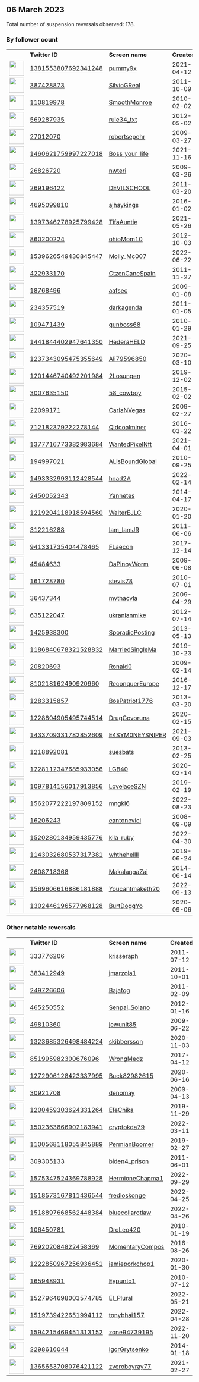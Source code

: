 
## 06 March 2023
Total number of suspension reversals observed: 178.

### By follower count
<table><tr><th></th><th align="left">Twitter ID</th><th align="left">Screen name</th>
<th align="left">Created</th><th align="left">Status</th><th align="left">Suspended</th><th align="left">Followers</th>
<tr><td><a href="https://pbs.twimg.com/profile_images/1632762549950115843/-KSPG2l4_normal.jpg"><img src="https://pbs.twimg.com/profile_images/1632762549950115843/-KSPG2l4_normal.jpg" width="40px" height="40px" align="center"/></a></td><td><a href="https://twitter.com/intent/user?user_id=1381553807692341248">1381553807692341248</a></td><td><a href="https://twitter.com/pummy9x">pummy9x</a></td><td>2021-04-12</td><td align="center"></td><td>2023-02-18</td><td>127143</td></tr>
<tr><td><a href="https://pbs.twimg.com/profile_images/1635337750361653250/VNzeT3ub_normal.jpg"><img src="https://pbs.twimg.com/profile_images/1635337750361653250/VNzeT3ub_normal.jpg" width="40px" height="40px" align="center"/></a></td><td><a href="https://twitter.com/intent/user?user_id=387428873">387428873</a></td><td><a href="https://twitter.com/SilvioGReal">SilvioGReal</a></td><td>2011-10-09</td><td align="center"></td><td>2023-02-27</td><td>111223</td></tr>
<tr><td><a href="https://pbs.twimg.com/profile_images/1466997339025985540/XYpN6c1B_normal.jpg"><img src="https://pbs.twimg.com/profile_images/1466997339025985540/XYpN6c1B_normal.jpg" width="40px" height="40px" align="center"/></a></td><td><a href="https://twitter.com/intent/user?user_id=110819978">110819978</a></td><td><a href="https://twitter.com/SmoothMonroe">SmoothMonroe</a></td><td>2010-02-02</td><td align="center"></td><td>2022-07-06</td><td>33690</td></tr>
<tr><td><a href="https://pbs.twimg.com/profile_images/552238980247191552/jwiF6Zvu_normal.png"><img src="https://pbs.twimg.com/profile_images/552238980247191552/jwiF6Zvu_normal.png" width="40px" height="40px" align="center"/></a></td><td><a href="https://twitter.com/intent/user?user_id=569287935">569287935</a></td><td><a href="https://twitter.com/rule34_txt">rule34_txt</a></td><td>2012-05-02</td><td align="center"></td><td>2023-03-01</td><td>25380</td></tr>
<tr><td><a href="https://pbs.twimg.com/profile_images/1420975744377708547/u5IPoJ4L_normal.jpg"><img src="https://pbs.twimg.com/profile_images/1420975744377708547/u5IPoJ4L_normal.jpg" width="40px" height="40px" align="center"/></a></td><td><a href="https://twitter.com/intent/user?user_id=27012070">27012070</a></td><td><a href="https://twitter.com/robertsepehr">robertsepehr</a></td><td>2009-03-27</td><td align="center"></td><td>2023-01-17</td><td>23544</td></tr>
<tr><td><a href="https://pbs.twimg.com/profile_images/1505132163024445443/P_muFrIf_normal.jpg"><img src="https://pbs.twimg.com/profile_images/1505132163024445443/P_muFrIf_normal.jpg" width="40px" height="40px" align="center"/></a></td><td><a href="https://twitter.com/intent/user?user_id=1460621759997227018">1460621759997227018</a></td><td><a href="https://twitter.com/Boss_your_life">Boss_your_life</a></td><td>2021-11-16</td><td align="center"></td><td>2023-02-27</td><td>14234</td></tr>
<tr><td><a href="https://pbs.twimg.com/profile_images/1588983382813204480/TyoVrTwR_normal.jpg"><img src="https://pbs.twimg.com/profile_images/1588983382813204480/TyoVrTwR_normal.jpg" width="40px" height="40px" align="center"/></a></td><td><a href="https://twitter.com/intent/user?user_id=26826720">26826720</a></td><td><a href="https://twitter.com/nwteri">nwteri</a></td><td>2009-03-26</td><td align="center">🔒</td><td>2022-11-08</td><td>7211</td></tr>
<tr><td><a href="https://pbs.twimg.com/profile_images/1539052483292561409/Ibur6d9m_normal.jpg"><img src="https://pbs.twimg.com/profile_images/1539052483292561409/Ibur6d9m_normal.jpg" width="40px" height="40px" align="center"/></a></td><td><a href="https://twitter.com/intent/user?user_id=269196422">269196422</a></td><td><a href="https://twitter.com/DEVILSCHOOL">DEVILSCHOOL</a></td><td>2011-03-20</td><td align="center"></td><td>2022-08-02</td><td>6561</td></tr>
<tr><td><a href="https://pbs.twimg.com/profile_images/1633961022431133699/aqYzOLZT_normal.jpg"><img src="https://pbs.twimg.com/profile_images/1633961022431133699/aqYzOLZT_normal.jpg" width="40px" height="40px" align="center"/></a></td><td><a href="https://twitter.com/intent/user?user_id=4695099810">4695099810</a></td><td><a href="https://twitter.com/ajhaykings">ajhaykings</a></td><td>2016-01-02</td><td align="center"></td><td>2022-10-15</td><td>4262</td></tr>
<tr><td><a href="https://pbs.twimg.com/profile_images/1591815209940811776/BFxDNrfZ_normal.jpg"><img src="https://pbs.twimg.com/profile_images/1591815209940811776/BFxDNrfZ_normal.jpg" width="40px" height="40px" align="center"/></a></td><td><a href="https://twitter.com/intent/user?user_id=1397346278925799428">1397346278925799428</a></td><td><a href="https://twitter.com/TifaAuntie">TifaAuntie</a></td><td>2021-05-26</td><td align="center"></td><td>2022-12-13</td><td>3088</td></tr>
<tr><td><a href="https://pbs.twimg.com/profile_images/1632977988605165569/pHyWj-hE_normal.jpg"><img src="https://pbs.twimg.com/profile_images/1632977988605165569/pHyWj-hE_normal.jpg" width="40px" height="40px" align="center"/></a></td><td><a href="https://twitter.com/intent/user?user_id=860200224">860200224</a></td><td><a href="https://twitter.com/ohioMom10">ohioMom10</a></td><td>2012-10-03</td><td align="center"></td><td></td><td>2821</td></tr>
<tr><td><a href="https://pbs.twimg.com/profile_images/1629244815492759553/nUZSl_4w_normal.jpg"><img src="https://pbs.twimg.com/profile_images/1629244815492759553/nUZSl_4w_normal.jpg" width="40px" height="40px" align="center"/></a></td><td><a href="https://twitter.com/intent/user?user_id=1539626549430845447">1539626549430845447</a></td><td><a href="https://twitter.com/Molly_Mc007">Molly_Mc007</a></td><td>2022-06-22</td><td align="center">🔒👋</td><td>2023-03-09</td><td>2739</td></tr>
<tr><td><a href="https://pbs.twimg.com/profile_images/1503985221909323780/OKmewyCy_normal.jpg"><img src="https://pbs.twimg.com/profile_images/1503985221909323780/OKmewyCy_normal.jpg" width="40px" height="40px" align="center"/></a></td><td><a href="https://twitter.com/intent/user?user_id=422933170">422933170</a></td><td><a href="https://twitter.com/CtzenCaneSpain">CtzenCaneSpain</a></td><td>2011-11-27</td><td align="center"></td><td>2022-03-31</td><td>2412</td></tr>
<tr><td><a href="https://pbs.twimg.com/profile_images/112170869/sun_normal.jpg"><img src="https://pbs.twimg.com/profile_images/112170869/sun_normal.jpg" width="40px" height="40px" align="center"/></a></td><td><a href="https://twitter.com/intent/user?user_id=18768496">18768496</a></td><td><a href="https://twitter.com/aafsec">aafsec</a></td><td>2009-01-08</td><td align="center"></td><td></td><td>2196</td></tr>
<tr><td><a href="https://pbs.twimg.com/profile_images/1118899511882080256/gqkUCFfB_normal.png"><img src="https://pbs.twimg.com/profile_images/1118899511882080256/gqkUCFfB_normal.png" width="40px" height="40px" align="center"/></a></td><td><a href="https://twitter.com/intent/user?user_id=234357519">234357519</a></td><td><a href="https://twitter.com/darkagenda">darkagenda</a></td><td>2011-01-05</td><td align="center"></td><td>2022-07-15</td><td>2133</td></tr>
<tr><td><a href="https://pbs.twimg.com/profile_images/1626575143416758273/6CAxHx3s_normal.jpg"><img src="https://pbs.twimg.com/profile_images/1626575143416758273/6CAxHx3s_normal.jpg" width="40px" height="40px" align="center"/></a></td><td><a href="https://twitter.com/intent/user?user_id=109471439">109471439</a></td><td><a href="https://twitter.com/gunboss68">gunboss68</a></td><td>2010-01-29</td><td align="center"></td><td>2023-03-05</td><td>2090</td></tr>
<tr><td><a href="https://pbs.twimg.com/profile_images/1573946891871473664/sXJ_HfB2_normal.jpg"><img src="https://pbs.twimg.com/profile_images/1573946891871473664/sXJ_HfB2_normal.jpg" width="40px" height="40px" align="center"/></a></td><td><a href="https://twitter.com/intent/user?user_id=1441844402947641350">1441844402947641350</a></td><td><a href="https://twitter.com/HederaHELD">HederaHELD</a></td><td>2021-09-25</td><td align="center"></td><td>2023-02-14</td><td>1914</td></tr>
<tr><td><a href="https://pbs.twimg.com/profile_images/1374738807342383105/o1p1qwM0_normal.jpg"><img src="https://pbs.twimg.com/profile_images/1374738807342383105/o1p1qwM0_normal.jpg" width="40px" height="40px" align="center"/></a></td><td><a href="https://twitter.com/intent/user?user_id=1237343095475355649">1237343095475355649</a></td><td><a href="https://twitter.com/Ali79596850">Ali79596850</a></td><td>2020-03-10</td><td align="center"></td><td></td><td>1910</td></tr>
<tr><td><a href="https://pbs.twimg.com/profile_images/1377734165563650050/Qqhs0u7a_normal.jpg"><img src="https://pbs.twimg.com/profile_images/1377734165563650050/Qqhs0u7a_normal.jpg" width="40px" height="40px" align="center"/></a></td><td><a href="https://twitter.com/intent/user?user_id=1201446740492201984">1201446740492201984</a></td><td><a href="https://twitter.com/2Losungen">2Losungen</a></td><td>2019-12-02</td><td align="center"></td><td>2023-02-27</td><td>1876</td></tr>
<tr><td><a href="https://pbs.twimg.com/profile_images/1386352058589122562/Dnrgv6gp_normal.jpg"><img src="https://pbs.twimg.com/profile_images/1386352058589122562/Dnrgv6gp_normal.jpg" width="40px" height="40px" align="center"/></a></td><td><a href="https://twitter.com/intent/user?user_id=3007635150">3007635150</a></td><td><a href="https://twitter.com/58_cowboy">58_cowboy</a></td><td>2015-02-02</td><td align="center"></td><td>2023-02-24</td><td>1666</td></tr>
<tr><td><a href="https://pbs.twimg.com/profile_images/1543011474800447488/XfP-LDUP_normal.jpg"><img src="https://pbs.twimg.com/profile_images/1543011474800447488/XfP-LDUP_normal.jpg" width="40px" height="40px" align="center"/></a></td><td><a href="https://twitter.com/intent/user?user_id=22099171">22099171</a></td><td><a href="https://twitter.com/CarlaNVegas">CarlaNVegas</a></td><td>2009-02-27</td><td align="center"></td><td>2022-09-19</td><td>1657</td></tr>
<tr><td><a href="https://pbs.twimg.com/profile_images/1094932895330783235/JWQw3vaP_normal.jpg"><img src="https://pbs.twimg.com/profile_images/1094932895330783235/JWQw3vaP_normal.jpg" width="40px" height="40px" align="center"/></a></td><td><a href="https://twitter.com/intent/user?user_id=712182379222278144">712182379222278144</a></td><td><a href="https://twitter.com/Qldcoalminer">Qldcoalminer</a></td><td>2016-03-22</td><td align="center"></td><td></td><td>1613</td></tr>
<tr><td><a href="https://pbs.twimg.com/profile_images/1631677898359812096/GotEmNqm_normal.jpg"><img src="https://pbs.twimg.com/profile_images/1631677898359812096/GotEmNqm_normal.jpg" width="40px" height="40px" align="center"/></a></td><td><a href="https://twitter.com/intent/user?user_id=1377716773382983684">1377716773382983684</a></td><td><a href="https://twitter.com/WantedPixelNft">WantedPixelNft</a></td><td>2021-04-01</td><td align="center"></td><td></td><td>1594</td></tr>
<tr><td><a href="https://pbs.twimg.com/profile_images/1310377192996642822/tTqz3ndy_normal.jpg"><img src="https://pbs.twimg.com/profile_images/1310377192996642822/tTqz3ndy_normal.jpg" width="40px" height="40px" align="center"/></a></td><td><a href="https://twitter.com/intent/user?user_id=194997021">194997021</a></td><td><a href="https://twitter.com/ALisBoundGlobal">ALisBoundGlobal</a></td><td>2010-09-25</td><td align="center"></td><td>2022-04-05</td><td>1516</td></tr>
<tr><td><a href="https://pbs.twimg.com/profile_images/1545053991985328128/cFArj8BO_normal.jpg"><img src="https://pbs.twimg.com/profile_images/1545053991985328128/cFArj8BO_normal.jpg" width="40px" height="40px" align="center"/></a></td><td><a href="https://twitter.com/intent/user?user_id=1493332993112428544">1493332993112428544</a></td><td><a href="https://twitter.com/hoad2A">hoad2A</a></td><td>2022-02-14</td><td align="center"></td><td>2023-02-15</td><td>1478</td></tr>
<tr><td><a href="https://pbs.twimg.com/profile_images/1072455408546131968/6NYjfI5M_normal.jpg"><img src="https://pbs.twimg.com/profile_images/1072455408546131968/6NYjfI5M_normal.jpg" width="40px" height="40px" align="center"/></a></td><td><a href="https://twitter.com/intent/user?user_id=2450052343">2450052343</a></td><td><a href="https://twitter.com/Yannetes">Yannetes</a></td><td>2014-04-17</td><td align="center"></td><td>2022-06-09</td><td>1467</td></tr>
<tr><td><a href="https://pbs.twimg.com/profile_images/1250161448904507395/KIsH7Ptz_normal.jpg"><img src="https://pbs.twimg.com/profile_images/1250161448904507395/KIsH7Ptz_normal.jpg" width="40px" height="40px" align="center"/></a></td><td><a href="https://twitter.com/intent/user?user_id=1219204118918594560">1219204118918594560</a></td><td><a href="https://twitter.com/WalterEJLC">WalterEJLC</a></td><td>2020-01-20</td><td align="center"></td><td>2022-05-01</td><td>1446</td></tr>
<tr><td><a href="https://pbs.twimg.com/profile_images/1631708785776394266/dSttsDdc_normal.jpg"><img src="https://pbs.twimg.com/profile_images/1631708785776394266/dSttsDdc_normal.jpg" width="40px" height="40px" align="center"/></a></td><td><a href="https://twitter.com/intent/user?user_id=312216288">312216288</a></td><td><a href="https://twitter.com/Iam_IamJR">Iam_IamJR</a></td><td>2011-06-06</td><td align="center"></td><td>2022-07-17</td><td>1444</td></tr>
<tr><td><a href="https://pbs.twimg.com/profile_images/1526146177472905216/Dn6XHWkI_normal.jpg"><img src="https://pbs.twimg.com/profile_images/1526146177472905216/Dn6XHWkI_normal.jpg" width="40px" height="40px" align="center"/></a></td><td><a href="https://twitter.com/intent/user?user_id=941331735404478465">941331735404478465</a></td><td><a href="https://twitter.com/FLaecon">FLaecon</a></td><td>2017-12-14</td><td align="center"></td><td>2022-06-01</td><td>1270</td></tr>
<tr><td><a href="https://pbs.twimg.com/profile_images/1487456754879594497/RjfNyUOG_normal.jpg"><img src="https://pbs.twimg.com/profile_images/1487456754879594497/RjfNyUOG_normal.jpg" width="40px" height="40px" align="center"/></a></td><td><a href="https://twitter.com/intent/user?user_id=45484633">45484633</a></td><td><a href="https://twitter.com/DaPinoyWorm">DaPinoyWorm</a></td><td>2009-06-08</td><td align="center"></td><td>2022-07-23</td><td>1241</td></tr>
<tr><td><a href="https://pbs.twimg.com/profile_images/1353770443866574848/w2XX7XZA_normal.jpg"><img src="https://pbs.twimg.com/profile_images/1353770443866574848/w2XX7XZA_normal.jpg" width="40px" height="40px" align="center"/></a></td><td><a href="https://twitter.com/intent/user?user_id=161728780">161728780</a></td><td><a href="https://twitter.com/stevis78">stevis78</a></td><td>2010-07-01</td><td align="center"></td><td></td><td>1205</td></tr>
<tr><td><a href="https://pbs.twimg.com/profile_images/1633554583237566464/AZs2EkNm_normal.jpg"><img src="https://pbs.twimg.com/profile_images/1633554583237566464/AZs2EkNm_normal.jpg" width="40px" height="40px" align="center"/></a></td><td><a href="https://twitter.com/intent/user?user_id=36437344">36437344</a></td><td><a href="https://twitter.com/mvthacvla">mvthacvla</a></td><td>2009-04-29</td><td align="center"></td><td>2023-02-07</td><td>1146</td></tr>
<tr><td><a href="https://pbs.twimg.com/profile_images/1594837183403286530/jpyxOPmR_normal.jpg"><img src="https://pbs.twimg.com/profile_images/1594837183403286530/jpyxOPmR_normal.jpg" width="40px" height="40px" align="center"/></a></td><td><a href="https://twitter.com/intent/user?user_id=635122047">635122047</a></td><td><a href="https://twitter.com/ukranianmike">ukranianmike</a></td><td>2012-07-14</td><td align="center"></td><td>2022-12-21</td><td>1025</td></tr>
<tr><td><a href="https://pbs.twimg.com/profile_images/1632792976484098048/UaO5pXSl_normal.jpg"><img src="https://pbs.twimg.com/profile_images/1632792976484098048/UaO5pXSl_normal.jpg" width="40px" height="40px" align="center"/></a></td><td><a href="https://twitter.com/intent/user?user_id=1425938300">1425938300</a></td><td><a href="https://twitter.com/SporadicPosting">SporadicPosting</a></td><td>2013-05-13</td><td align="center"></td><td>2022-11-06</td><td>981</td></tr>
<tr><td><a href="https://pbs.twimg.com/profile_images/1632786429305667584/GIxxfd6v_normal.jpg"><img src="https://pbs.twimg.com/profile_images/1632786429305667584/GIxxfd6v_normal.jpg" width="40px" height="40px" align="center"/></a></td><td><a href="https://twitter.com/intent/user?user_id=1186840678321528832">1186840678321528832</a></td><td><a href="https://twitter.com/MarriedSingleMa">MarriedSingleMa</a></td><td>2019-10-23</td><td align="center"></td><td></td><td>962</td></tr>
<tr><td><a href="https://pbs.twimg.com/profile_images/1307370845027930116/jKAmPnt__normal.jpg"><img src="https://pbs.twimg.com/profile_images/1307370845027930116/jKAmPnt__normal.jpg" width="40px" height="40px" align="center"/></a></td><td><a href="https://twitter.com/intent/user?user_id=20820693">20820693</a></td><td><a href="https://twitter.com/Ronald0">Ronald0</a></td><td>2009-02-14</td><td align="center"></td><td>2022-04-24</td><td>911</td></tr>
<tr><td><a href="https://pbs.twimg.com/profile_images/1086223882279890944/c392_0Ad_normal.jpg"><img src="https://pbs.twimg.com/profile_images/1086223882279890944/c392_0Ad_normal.jpg" width="40px" height="40px" align="center"/></a></td><td><a href="https://twitter.com/intent/user?user_id=810218162490920960">810218162490920960</a></td><td><a href="https://twitter.com/ReconquerEurope">ReconquerEurope</a></td><td>2016-12-17</td><td align="center"></td><td></td><td>884</td></tr>
<tr><td><a href="https://pbs.twimg.com/profile_images/1541072225431863297/odFyacmF_normal.jpg"><img src="https://pbs.twimg.com/profile_images/1541072225431863297/odFyacmF_normal.jpg" width="40px" height="40px" align="center"/></a></td><td><a href="https://twitter.com/intent/user?user_id=1283315857">1283315857</a></td><td><a href="https://twitter.com/BosPatriot1776">BosPatriot1776</a></td><td>2013-03-20</td><td align="center"></td><td>2022-07-14</td><td>881</td></tr>
<tr><td><a href="https://pbs.twimg.com/profile_images/1229064272472240134/bzv6Wdqg_normal.jpg"><img src="https://pbs.twimg.com/profile_images/1229064272472240134/bzv6Wdqg_normal.jpg" width="40px" height="40px" align="center"/></a></td><td><a href="https://twitter.com/intent/user?user_id=1228804905495744514">1228804905495744514</a></td><td><a href="https://twitter.com/DrugGovoruna">DrugGovoruna</a></td><td>2020-02-15</td><td align="center"></td><td>2022-09-26</td><td>799</td></tr>
<tr><td><a href="https://pbs.twimg.com/profile_images/1588828633795203072/sJ2UuZum_normal.jpg"><img src="https://pbs.twimg.com/profile_images/1588828633795203072/sJ2UuZum_normal.jpg" width="40px" height="40px" align="center"/></a></td><td><a href="https://twitter.com/intent/user?user_id=1433709331782852609">1433709331782852609</a></td><td><a href="https://twitter.com/E4SYM0NEYSNIPER">E4SYM0NEYSNIPER</a></td><td>2021-09-03</td><td align="center"></td><td>2022-11-13</td><td>791</td></tr>
<tr><td><a href="https://pbs.twimg.com/profile_images/1456747143415443462/dsQXt9u-_normal.jpg"><img src="https://pbs.twimg.com/profile_images/1456747143415443462/dsQXt9u-_normal.jpg" width="40px" height="40px" align="center"/></a></td><td><a href="https://twitter.com/intent/user?user_id=1218892081">1218892081</a></td><td><a href="https://twitter.com/suesbats">suesbats</a></td><td>2013-02-25</td><td align="center"></td><td>2022-07-16</td><td>774</td></tr>
<tr><td><a href="https://pbs.twimg.com/profile_images/1410884637174403072/hkEIC5UE_normal.jpg"><img src="https://pbs.twimg.com/profile_images/1410884637174403072/hkEIC5UE_normal.jpg" width="40px" height="40px" align="center"/></a></td><td><a href="https://twitter.com/intent/user?user_id=1228112347685933056">1228112347685933056</a></td><td><a href="https://twitter.com/LGB40">LGB40</a></td><td>2020-02-14</td><td align="center"></td><td></td><td>769</td></tr>
<tr><td><a href="https://pbs.twimg.com/profile_images/1604938575996395526/NwvludST_normal.jpg"><img src="https://pbs.twimg.com/profile_images/1604938575996395526/NwvludST_normal.jpg" width="40px" height="40px" align="center"/></a></td><td><a href="https://twitter.com/intent/user?user_id=1097814156017913856">1097814156017913856</a></td><td><a href="https://twitter.com/LovelaceSZN">LovelaceSZN</a></td><td>2019-02-19</td><td align="center"></td><td>2023-02-23</td><td>746</td></tr>
<tr><td><a href="https://pbs.twimg.com/profile_images/1562201767579791370/4HFGTbk1_normal.jpg"><img src="https://pbs.twimg.com/profile_images/1562201767579791370/4HFGTbk1_normal.jpg" width="40px" height="40px" align="center"/></a></td><td><a href="https://twitter.com/intent/user?user_id=1562077222197809152">1562077222197809152</a></td><td><a href="https://twitter.com/mngkl6">mngkl6</a></td><td>2022-08-23</td><td align="center"></td><td>2023-02-26</td><td>741</td></tr>
<tr><td><a href="https://pbs.twimg.com/profile_images/1317199613330395139/C8zYMGgk_normal.jpg"><img src="https://pbs.twimg.com/profile_images/1317199613330395139/C8zYMGgk_normal.jpg" width="40px" height="40px" align="center"/></a></td><td><a href="https://twitter.com/intent/user?user_id=16206243">16206243</a></td><td><a href="https://twitter.com/eantonevici">eantonevici</a></td><td>2008-09-09</td><td align="center">👋</td><td>2022-05-27</td><td>714</td></tr>
<tr><td><a href="https://pbs.twimg.com/profile_images/1605233340998639616/DGlLLFn9_normal.jpg"><img src="https://pbs.twimg.com/profile_images/1605233340998639616/DGlLLFn9_normal.jpg" width="40px" height="40px" align="center"/></a></td><td><a href="https://twitter.com/intent/user?user_id=1520280134959435776">1520280134959435776</a></td><td><a href="https://twitter.com/kila_ruby">kila_ruby</a></td><td>2022-04-30</td><td align="center"></td><td>2023-03-05</td><td>688</td></tr>
<tr><td><a href="https://pbs.twimg.com/profile_images/1633111997335195653/_JBCOZxV_normal.jpg"><img src="https://pbs.twimg.com/profile_images/1633111997335195653/_JBCOZxV_normal.jpg" width="40px" height="40px" align="center"/></a></td><td><a href="https://twitter.com/intent/user?user_id=1143032680537317381">1143032680537317381</a></td><td><a href="https://twitter.com/whthehellll">whthehellll</a></td><td>2019-06-24</td><td align="center"></td><td>2023-01-03</td><td>671</td></tr>
<tr><td><a href="https://pbs.twimg.com/profile_images/1373652905241235461/GdYebP9U_normal.jpg"><img src="https://pbs.twimg.com/profile_images/1373652905241235461/GdYebP9U_normal.jpg" width="40px" height="40px" align="center"/></a></td><td><a href="https://twitter.com/intent/user?user_id=2608718368">2608718368</a></td><td><a href="https://twitter.com/MakalangaZai">MakalangaZai</a></td><td>2014-06-14</td><td align="center"></td><td>2022-07-25</td><td>661</td></tr>
<tr><td><a href="https://pbs.twimg.com/profile_images/1615817883593973766/v_uvc4CI_normal.jpg"><img src="https://pbs.twimg.com/profile_images/1615817883593973766/v_uvc4CI_normal.jpg" width="40px" height="40px" align="center"/></a></td><td><a href="https://twitter.com/intent/user?user_id=1569606616886181888">1569606616886181888</a></td><td><a href="https://twitter.com/Youcantmaketh20">Youcantmaketh20</a></td><td>2022-09-13</td><td align="center"></td><td>2023-02-24</td><td>636</td></tr>
<tr><td><a href="https://pbs.twimg.com/profile_images/1587089949647667200/Pt_vUfdF_normal.jpg"><img src="https://pbs.twimg.com/profile_images/1587089949647667200/Pt_vUfdF_normal.jpg" width="40px" height="40px" align="center"/></a></td><td><a href="https://twitter.com/intent/user?user_id=1302446196577968128">1302446196577968128</a></td><td><a href="https://twitter.com/BurtDoggYo">BurtDoggYo</a></td><td>2020-09-06</td><td align="center"></td><td>2022-12-13</td><td>625</td></tr>
</table>

### Other notable reversals
<table><tr><th></th><th align="left">Twitter ID</th><th align="left">Screen name</th>
<th align="left">Created</th><th align="left">Status</th><th align="left">Suspended</th><th align="left">Followers</th>
<tr><td><a href="https://pbs.twimg.com/profile_images/1634759659797237760/ZGWLoq32_normal.jpg"><img src="https://pbs.twimg.com/profile_images/1634759659797237760/ZGWLoq32_normal.jpg" width="40px" height="40px" align="center"/></a></td><td><a href="https://twitter.com/intent/user?user_id=333776206">333776206</a></td><td><a href="https://twitter.com/krisseraph">krisseraph</a></td><td>2011-07-12</td><td align="center"></td><td>2022-11-21</td><td>55</td></tr>
<tr><td><a href="https://pbs.twimg.com/profile_images/3566754894/321b3ea0d014a5d1aed997a51d6ba9cd_normal.jpeg"><img src="https://pbs.twimg.com/profile_images/3566754894/321b3ea0d014a5d1aed997a51d6ba9cd_normal.jpeg" width="40px" height="40px" align="center"/></a></td><td><a href="https://twitter.com/intent/user?user_id=383412949">383412949</a></td><td><a href="https://twitter.com/jmarzola1">jmarzola1</a></td><td>2011-10-01</td><td align="center"></td><td>2023-02-27</td><td>246</td></tr>
<tr><td><a href="https://pbs.twimg.com/profile_images/1529657154671505408/uVG4zLcm_normal.jpg"><img src="https://pbs.twimg.com/profile_images/1529657154671505408/uVG4zLcm_normal.jpg" width="40px" height="40px" align="center"/></a></td><td><a href="https://twitter.com/intent/user?user_id=249726606">249726606</a></td><td><a href="https://twitter.com/Bajafog">Bajafog</a></td><td>2011-02-09</td><td align="center"></td><td>2023-02-15</td><td>63</td></tr>
<tr><td><a href="https://pbs.twimg.com/profile_images/1631632589974011909/ljJ3-j_W_normal.jpg"><img src="https://pbs.twimg.com/profile_images/1631632589974011909/ljJ3-j_W_normal.jpg" width="40px" height="40px" align="center"/></a></td><td><a href="https://twitter.com/intent/user?user_id=465250552">465250552</a></td><td><a href="https://twitter.com/Senpai_Solano">Senpai_Solano</a></td><td>2012-01-16</td><td align="center"></td><td>2023-03-01</td><td>63</td></tr>
<tr><td><a href="https://pbs.twimg.com/profile_images/287156190/l_8f4c784b44b1a7deb91a6c730e181f87_normal.jpg"><img src="https://pbs.twimg.com/profile_images/287156190/l_8f4c784b44b1a7deb91a6c730e181f87_normal.jpg" width="40px" height="40px" align="center"/></a></td><td><a href="https://twitter.com/intent/user?user_id=49810360">49810360</a></td><td><a href="https://twitter.com/jewunit85">jewunit85</a></td><td>2009-06-22</td><td align="center">🔒</td><td>2023-02-27</td><td>109</td></tr>
<tr><td><a href="https://pbs.twimg.com/profile_images/1323687070590738436/i2EMa0HR_normal.jpg"><img src="https://pbs.twimg.com/profile_images/1323687070590738436/i2EMa0HR_normal.jpg" width="40px" height="40px" align="center"/></a></td><td><a href="https://twitter.com/intent/user?user_id=1323685326498484224">1323685326498484224</a></td><td><a href="https://twitter.com/skibbersson">skibbersson</a></td><td>2020-11-03</td><td align="center"></td><td>2022-12-19</td><td>306</td></tr>
<tr><td><a href="https://pbs.twimg.com/profile_images/1294154259785818113/5dqMJ0mK_normal.jpg"><img src="https://pbs.twimg.com/profile_images/1294154259785818113/5dqMJ0mK_normal.jpg" width="40px" height="40px" align="center"/></a></td><td><a href="https://twitter.com/intent/user?user_id=851995982300676096">851995982300676096</a></td><td><a href="https://twitter.com/WrongMedz">WrongMedz</a></td><td>2017-04-12</td><td align="center"></td><td>2023-02-07</td><td>71</td></tr>
<tr><td><a href="https://pbs.twimg.com/profile_images/1605641100055683073/ULea-qbe_normal.jpg"><img src="https://pbs.twimg.com/profile_images/1605641100055683073/ULea-qbe_normal.jpg" width="40px" height="40px" align="center"/></a></td><td><a href="https://twitter.com/intent/user?user_id=1272906128423337995">1272906128423337995</a></td><td><a href="https://twitter.com/Buck82982615">Buck82982615</a></td><td>2020-06-16</td><td align="center"></td><td>2023-01-14</td><td>4</td></tr>
<tr><td><a href="https://pbs.twimg.com/profile_images/1348009650113929222/3hhAMWe0_normal.jpg"><img src="https://pbs.twimg.com/profile_images/1348009650113929222/3hhAMWe0_normal.jpg" width="40px" height="40px" align="center"/></a></td><td><a href="https://twitter.com/intent/user?user_id=30921708">30921708</a></td><td><a href="https://twitter.com/denomay">denomay</a></td><td>2009-04-13</td><td align="center"></td><td>2023-02-25</td><td>247</td></tr>
<tr><td><a href="https://pbs.twimg.com/profile_images/1354047354115076096/ERSO2RSr_normal.jpg"><img src="https://pbs.twimg.com/profile_images/1354047354115076096/ERSO2RSr_normal.jpg" width="40px" height="40px" align="center"/></a></td><td><a href="https://twitter.com/intent/user?user_id=1200459303624331264">1200459303624331264</a></td><td><a href="https://twitter.com/EfeChika">EfeChika</a></td><td>2019-11-29</td><td align="center">🔒</td><td>2022-12-18</td><td>252</td></tr>
<tr><td><a href="https://pbs.twimg.com/profile_images/1620839228975218696/gdIIKEYZ_normal.jpg"><img src="https://pbs.twimg.com/profile_images/1620839228975218696/gdIIKEYZ_normal.jpg" width="40px" height="40px" align="center"/></a></td><td><a href="https://twitter.com/intent/user?user_id=1502363866902183941">1502363866902183941</a></td><td><a href="https://twitter.com/cryptokda79">cryptokda79</a></td><td>2022-03-11</td><td align="center"></td><td>2023-02-24</td><td>208</td></tr>
<tr><td><a href="https://pbs.twimg.com/profile_images/1100568244048588800/Div4iHFu_normal.png"><img src="https://pbs.twimg.com/profile_images/1100568244048588800/Div4iHFu_normal.png" width="40px" height="40px" align="center"/></a></td><td><a href="https://twitter.com/intent/user?user_id=1100568118055845889">1100568118055845889</a></td><td><a href="https://twitter.com/PermianBoomer">PermianBoomer</a></td><td>2019-02-27</td><td align="center"></td><td>2022-12-29</td><td>113</td></tr>
<tr><td><a href="https://pbs.twimg.com/profile_images/1541662657362546689/8ugbeWpq_normal.jpg"><img src="https://pbs.twimg.com/profile_images/1541662657362546689/8ugbeWpq_normal.jpg" width="40px" height="40px" align="center"/></a></td><td><a href="https://twitter.com/intent/user?user_id=309305133">309305133</a></td><td><a href="https://twitter.com/biden4_prison">biden4_prison</a></td><td>2011-06-01</td><td align="center"></td><td>2022-06-29</td><td>514</td></tr>
<tr><td><a href="https://pbs.twimg.com/profile_images/1575348975385055233/kcgBskU5_normal.jpg"><img src="https://pbs.twimg.com/profile_images/1575348975385055233/kcgBskU5_normal.jpg" width="40px" height="40px" align="center"/></a></td><td><a href="https://twitter.com/intent/user?user_id=1575347524369788928">1575347524369788928</a></td><td><a href="https://twitter.com/HermioneChapma1">HermioneChapma1</a></td><td>2022-09-29</td><td align="center"></td><td>2022-12-28</td><td>61</td></tr>
<tr><td><a href="https://pbs.twimg.com/profile_images/1518587793991208960/y3o0bA2U_normal.jpg"><img src="https://pbs.twimg.com/profile_images/1518587793991208960/y3o0bA2U_normal.jpg" width="40px" height="40px" align="center"/></a></td><td><a href="https://twitter.com/intent/user?user_id=1518573167811436544">1518573167811436544</a></td><td><a href="https://twitter.com/fredloskonge">fredloskonge</a></td><td>2022-04-25</td><td align="center"></td><td>2023-02-05</td><td>224</td></tr>
<tr><td><a href="https://pbs.twimg.com/profile_images/1518900434156474368/J6yXL8la_normal.jpg"><img src="https://pbs.twimg.com/profile_images/1518900434156474368/J6yXL8la_normal.jpg" width="40px" height="40px" align="center"/></a></td><td><a href="https://twitter.com/intent/user?user_id=1518897668562448384">1518897668562448384</a></td><td><a href="https://twitter.com/bluecollarotlaw">bluecollarotlaw</a></td><td>2022-04-26</td><td align="center"></td><td>2023-02-28</td><td>14</td></tr>
<tr><td><a href="https://pbs.twimg.com/profile_images/1458501005314768902/bCJVgSjo_normal.jpg"><img src="https://pbs.twimg.com/profile_images/1458501005314768902/bCJVgSjo_normal.jpg" width="40px" height="40px" align="center"/></a></td><td><a href="https://twitter.com/intent/user?user_id=106450781">106450781</a></td><td><a href="https://twitter.com/DroLeo420">DroLeo420</a></td><td>2010-01-19</td><td align="center"></td><td>2022-10-11</td><td>9</td></tr>
<tr><td><a href="https://pbs.twimg.com/profile_images/1598300536549376002/FAyGy4Mq_normal.jpg"><img src="https://pbs.twimg.com/profile_images/1598300536549376002/FAyGy4Mq_normal.jpg" width="40px" height="40px" align="center"/></a></td><td><a href="https://twitter.com/intent/user?user_id=769202084822458369">769202084822458369</a></td><td><a href="https://twitter.com/MomentaryCompos">MomentaryCompos</a></td><td>2016-08-26</td><td align="center"></td><td>2023-02-25</td><td>94</td></tr>
<tr><td><a href="https://pbs.twimg.com/profile_images/1469675217358311424/qn8i9qk6_normal.jpg"><img src="https://pbs.twimg.com/profile_images/1469675217358311424/qn8i9qk6_normal.jpg" width="40px" height="40px" align="center"/></a></td><td><a href="https://twitter.com/intent/user?user_id=1222850967256936451">1222850967256936451</a></td><td><a href="https://twitter.com/jamieporkchop1">jamieporkchop1</a></td><td>2020-01-30</td><td align="center"></td><td>2022-11-08</td><td>208</td></tr>
<tr><td><a href="https://pbs.twimg.com/profile_images/1626108084203540481/Bma2q0hp_normal.jpg"><img src="https://pbs.twimg.com/profile_images/1626108084203540481/Bma2q0hp_normal.jpg" width="40px" height="40px" align="center"/></a></td><td><a href="https://twitter.com/intent/user?user_id=165948931">165948931</a></td><td><a href="https://twitter.com/Eypunto1">Eypunto1</a></td><td>2010-07-12</td><td align="center"></td><td>2023-02-26</td><td>198</td></tr>
<tr><td><a href="https://pbs.twimg.com/profile_images/1528281990105030656/muxIpXA9_normal.jpg"><img src="https://pbs.twimg.com/profile_images/1528281990105030656/muxIpXA9_normal.jpg" width="40px" height="40px" align="center"/></a></td><td><a href="https://twitter.com/intent/user?user_id=1527964698003574785">1527964698003574785</a></td><td><a href="https://twitter.com/EI_Plural">EI_Plural</a></td><td>2022-05-21</td><td align="center"></td><td>2022-12-06</td><td>438</td></tr>
<tr><td><a href="https://pbs.twimg.com/profile_images/1543971913701109760/C9xpu5zJ_normal.jpg"><img src="https://pbs.twimg.com/profile_images/1543971913701109760/C9xpu5zJ_normal.jpg" width="40px" height="40px" align="center"/></a></td><td><a href="https://twitter.com/intent/user?user_id=1519739422651994112">1519739422651994112</a></td><td><a href="https://twitter.com/tonybhai157">tonybhai157</a></td><td>2022-04-28</td><td align="center"></td><td>2023-01-10</td><td>4</td></tr>
<tr><td><a href="https://pbs.twimg.com/profile_images/1594215896511180800/d8uGaYJ1_normal.jpg"><img src="https://pbs.twimg.com/profile_images/1594215896511180800/d8uGaYJ1_normal.jpg" width="40px" height="40px" align="center"/></a></td><td><a href="https://twitter.com/intent/user?user_id=1594215469451313152">1594215469451313152</a></td><td><a href="https://twitter.com/zone94739195">zone94739195</a></td><td>2022-11-20</td><td align="center"></td><td>2022-12-23</td><td>4</td></tr>
<tr><td><a href="https://pbs.twimg.com/profile_images/815947906431799296/qfcUBGWD_normal.jpg"><img src="https://pbs.twimg.com/profile_images/815947906431799296/qfcUBGWD_normal.jpg" width="40px" height="40px" align="center"/></a></td><td><a href="https://twitter.com/intent/user?user_id=2298616044">2298616044</a></td><td><a href="https://twitter.com/IgorGrytsenko">IgorGrytsenko</a></td><td>2014-01-18</td><td align="center"></td><td>2022-12-06</td><td>43</td></tr>
<tr><td><a href="https://pbs.twimg.com/profile_images/1609276078438207494/Cvp2jWW8_normal.jpg"><img src="https://pbs.twimg.com/profile_images/1609276078438207494/Cvp2jWW8_normal.jpg" width="40px" height="40px" align="center"/></a></td><td><a href="https://twitter.com/intent/user?user_id=1365653708076421122">1365653708076421122</a></td><td><a href="https://twitter.com/zveroboyray77">zveroboyray77</a></td><td>2021-02-27</td><td align="center"></td><td>2023-02-03</td><td>358</td></tr>
</table>
